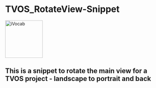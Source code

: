 # TVOS_RotateView-Snippet

<p align="left">
  <img src="https://user-images.githubusercontent.com/11003857/231588042-fd53dd4d-5ec1-4e3d-b503-f648b062e7ca.png" width="120" height="120" title="iVocab">
</p>

## This is a snippet to rotate the main view for a TVOS project - landscape to portrait and back

